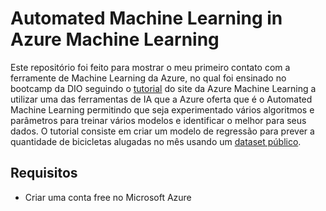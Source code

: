 # Automated Machine Learning in Azure Machine Learning

Este repositório foi feito para mostrar o meu primeiro contato com a ferramente de Machine Learning da Azure, no qual foi ensinado no bootcamp da DIO seguindo o [tutorial](https://microsoftlearning.github.io/mslearn-ai-fundamentals/Instructions/Labs/01-machine-learning.html) do site da Azure Machine Learning a utilizar uma das ferramentas de IA que a Azure oferta que é o Automated Machine Learning permitindo que seja experimentado vários algoritmos e parâmetros para treinar vários modelos e identificar o melhor para seus dados. O tutorial consiste em criar um modelo de regressão para prever a quantidade de bicicletas alugadas no mês usando um [dataset público](https://aka.ms/bike-rentals).

## Requisitos
- Criar uma conta free no Microsoft Azure
